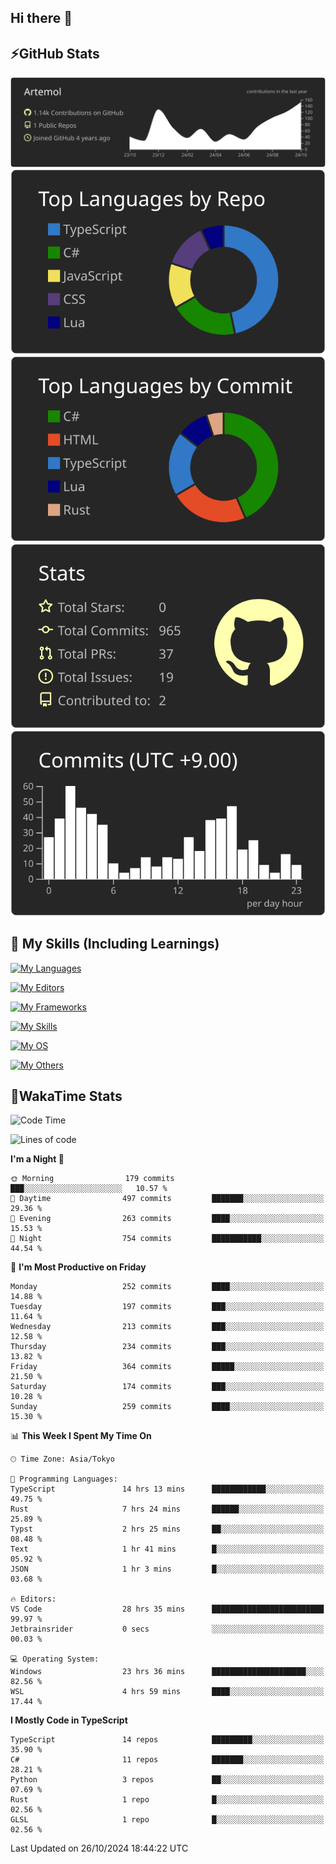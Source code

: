 ## Hi there 👋
<!--
**Artemol/Artemol** is a ✨ _special_ ✨ repository because its `README.md` (this file) appears on your GitHub profile.

Here are some ideas to get you started:

- 🔭 I’m currently working on ...
- 🌱 I’m currently learning ...
- 👯 I’m looking to collaborate on ...
- 🤔 I’m looking for help with ...
- 💬 Ask me about ...
- 📫 How to reach me: ...
- 😄 Pronouns: ...
- ⚡ Fun fact: ...
-->

## ⚡GitHub Stats
[![](https://raw.githubusercontent.com/Artemol/Artemol/main/profile-summary-card-output/apprentice/0-profile-details.svg)](https://github.com/vn7n24fzkq/github-profile-summary-cards)
[![](https://raw.githubusercontent.com/Artemol/Artemol/main/profile-summary-card-output/apprentice/1-repos-per-language.svg)](https://github.com/vn7n24fzkq/github-profile-summary-cards) [![](https://raw.githubusercontent.com/Artemol/Artemol/main/profile-summary-card-output/apprentice/2-most-commit-language.svg)](https://github.com/vn7n24fzkq/github-profile-summary-cards)
[![](https://raw.githubusercontent.com/Artemol/Artemol/main/profile-summary-card-output/apprentice/3-stats.svg)](https://github.com/vn7n24fzkq/github-profile-summary-cards) [![](https://raw.githubusercontent.com/Artemol/Artemol/main/profile-summary-card-output/apprentice/4-productive-time.svg)](https://github.com/vn7n24fzkq/github-profile-summary-cards)

## 🌱 My Skills (Including Learnings)

<!--
### Languages
-->
[![My Languages](https://skillicons.dev/icons?i=ts,py,cs,dotnet,rust,go,c,matlab,css)](https://skillicons.dev)

<!--
### Editors
-->
[![My Editors](https://skillicons.dev/icons?i=vscode,neovim,vim,visualstudio,idea)](https://skillicons.dev)

<!--
### Frameworks
-->
[![My Frameworks](https://skillicons.dev/icons?i=react,nestjs,vite,tailwind,tauri,electron,remix,nextjs,fastapi)](https://skillicons.dev)

<!--
### Tools
-->
[![My Skills](https://skillicons.dev/icons?i=git,nodejs,docker,unity,postman,bun,discord,cloudflare,bash,prometheus,grafana,obsidian)](https://skillicons.dev)

<!--
### OS
-->
[![My OS](https://skillicons.dev/icons?i=windows,ubuntu)](https://skillicons.dev)

<!--
### Others
-->
[![My Others](https://skillicons.dev/icons?i=github,raspberrypi,gcp)](https://skillicons.dev)

## 💬WakaTime Stats
<!--START_SECTION:waka-->
![Code Time](http://img.shields.io/badge/Code%20Time-277%20hrs%204%20mins-blue)

![Lines of code](https://img.shields.io/badge/From%20Hello%20World%20I%27ve%20Written-11.1%20million%20lines%20of%20code-blue)

**I'm a Night 🦉** 

```text
🌞 Morning                179 commits         ███░░░░░░░░░░░░░░░░░░░░░░   10.57 % 
🌆 Daytime                497 commits         ███████░░░░░░░░░░░░░░░░░░   29.36 % 
🌃 Evening                263 commits         ████░░░░░░░░░░░░░░░░░░░░░   15.53 % 
🌙 Night                  754 commits         ███████████░░░░░░░░░░░░░░   44.54 % 
```
📅 **I'm Most Productive on Friday** 

```text
Monday                   252 commits         ████░░░░░░░░░░░░░░░░░░░░░   14.88 % 
Tuesday                  197 commits         ███░░░░░░░░░░░░░░░░░░░░░░   11.64 % 
Wednesday                213 commits         ███░░░░░░░░░░░░░░░░░░░░░░   12.58 % 
Thursday                 234 commits         ███░░░░░░░░░░░░░░░░░░░░░░   13.82 % 
Friday                   364 commits         █████░░░░░░░░░░░░░░░░░░░░   21.50 % 
Saturday                 174 commits         ███░░░░░░░░░░░░░░░░░░░░░░   10.28 % 
Sunday                   259 commits         ████░░░░░░░░░░░░░░░░░░░░░   15.30 % 
```


📊 **This Week I Spent My Time On** 

```text
🕑︎ Time Zone: Asia/Tokyo

💬 Programming Languages: 
TypeScript               14 hrs 13 mins      ████████████░░░░░░░░░░░░░   49.75 % 
Rust                     7 hrs 24 mins       ██████░░░░░░░░░░░░░░░░░░░   25.89 % 
Typst                    2 hrs 25 mins       ██░░░░░░░░░░░░░░░░░░░░░░░   08.48 % 
Text                     1 hr 41 mins        █░░░░░░░░░░░░░░░░░░░░░░░░   05.92 % 
JSON                     1 hr 3 mins         █░░░░░░░░░░░░░░░░░░░░░░░░   03.68 % 

🔥 Editors: 
VS Code                  28 hrs 35 mins      █████████████████████████   99.97 % 
Jetbrainsrider           0 secs              ░░░░░░░░░░░░░░░░░░░░░░░░░   00.03 % 

💻 Operating System: 
Windows                  23 hrs 36 mins      █████████████████████░░░░   82.56 % 
WSL                      4 hrs 59 mins       ████░░░░░░░░░░░░░░░░░░░░░   17.44 % 
```

**I Mostly Code in TypeScript** 

```text
TypeScript               14 repos            █████████░░░░░░░░░░░░░░░░   35.90 % 
C#                       11 repos            ███████░░░░░░░░░░░░░░░░░░   28.21 % 
Python                   3 repos             ██░░░░░░░░░░░░░░░░░░░░░░░   07.69 % 
Rust                     1 repo              █░░░░░░░░░░░░░░░░░░░░░░░░   02.56 % 
GLSL                     1 repo              █░░░░░░░░░░░░░░░░░░░░░░░░   02.56 % 
```




 Last Updated on 26/10/2024 18:44:22 UTC
<!--END_SECTION:waka-->
